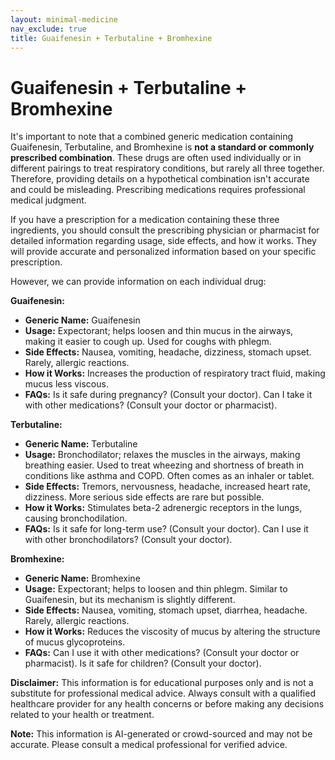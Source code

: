 ```yaml
---
layout: minimal-medicine
nav_exclude: true
title: Guaifenesin + Terbutaline + Bromhexine
---
```


# Guaifenesin + Terbutaline + Bromhexine

It's important to note that a combined generic medication containing Guaifenesin, Terbutaline, and Bromhexine is **not a standard or commonly prescribed combination**.  These drugs are often used individually or in different pairings to treat respiratory conditions, but rarely all three together.  Therefore, providing details on a hypothetical combination isn't accurate and could be misleading.  Prescribing medications requires professional medical judgment.

If you have a prescription for a medication containing these three ingredients, you should consult the prescribing physician or pharmacist for detailed information regarding usage, side effects, and how it works. They will provide accurate and personalized information based on your specific prescription.


However, we can provide information on each individual drug:

**Guaifenesin:**

* **Generic Name:** Guaifenesin
* **Usage:** Expectorant; helps loosen and thin mucus in the airways, making it easier to cough up.  Used for coughs with phlegm.
* **Side Effects:** Nausea, vomiting, headache, dizziness, stomach upset.  Rarely, allergic reactions.
* **How it Works:** Increases the production of respiratory tract fluid, making mucus less viscous.
* **FAQs:**  Is it safe during pregnancy? (Consult your doctor).  Can I take it with other medications? (Consult your doctor or pharmacist).


**Terbutaline:**

* **Generic Name:** Terbutaline
* **Usage:** Bronchodilator; relaxes the muscles in the airways, making breathing easier. Used to treat wheezing and shortness of breath in conditions like asthma and COPD.  Often comes as an inhaler or tablet.
* **Side Effects:** Tremors, nervousness, headache, increased heart rate, dizziness.  More serious side effects are rare but possible.
* **How it Works:** Stimulates beta-2 adrenergic receptors in the lungs, causing bronchodilation.
* **FAQs:**  Is it safe for long-term use? (Consult your doctor).  Can I use it with other bronchodilators? (Consult your doctor).


**Bromhexine:**

* **Generic Name:** Bromhexine
* **Usage:** Expectorant; helps to loosen and thin phlegm.  Similar to Guaifenesin, but its mechanism is slightly different.
* **Side Effects:** Nausea, vomiting, stomach upset, diarrhea, headache.  Rarely, allergic reactions.
* **How it Works:** Reduces the viscosity of mucus by altering the structure of mucus glycoproteins.
* **FAQs:**  Can I use it with other medications? (Consult your doctor or pharmacist).  Is it safe for children? (Consult your doctor).


**Disclaimer:** This information is for educational purposes only and is not a substitute for professional medical advice. Always consult with a qualified healthcare provider for any health concerns or before making any decisions related to your health or treatment.


**Note:** This information is AI-generated or crowd-sourced and may not be accurate. Please consult a medical professional for verified advice.